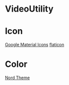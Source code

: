 # VideoUtility
 
 # Icon
 [Google Material Icons](https://fonts.google.com/icons?selected=Material+Icons)
 [flaticon](https://www.flaticon.com/)

# Color
[Nord Theme](https://www.nordtheme.com)
